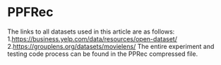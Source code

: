 # PPFRec
The links to all datasets used in this article are as follows:
1.https://business.yelp.com/data/resources/open-dataset/
2.https://grouplens.org/datasets/movielens/
The entire experiment and testing code process can be found in the PPRec compressed file.
